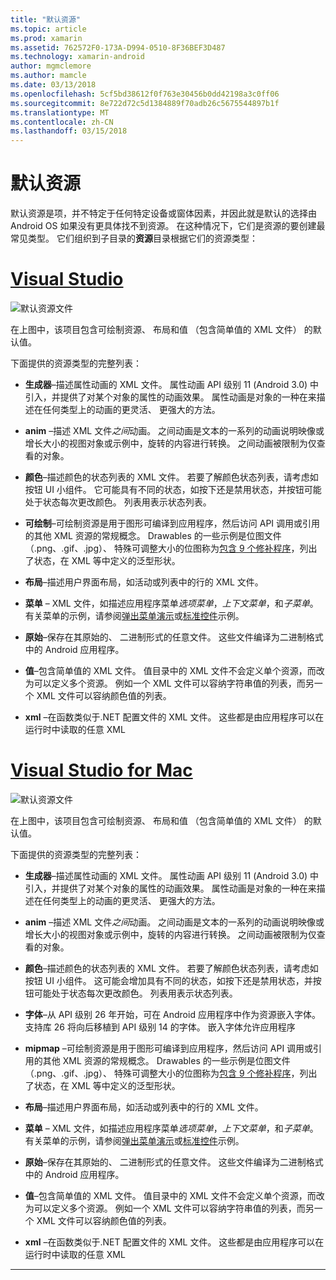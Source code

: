 ```yaml
---
title: "默认资源"
ms.topic: article
ms.prod: xamarin
ms.assetid: 762572F0-173A-D994-0510-8F36BEF3D487
ms.technology: xamarin-android
author: mgmclemore
ms.author: mamcle
ms.date: 03/13/2018
ms.openlocfilehash: 5cf5bd38612f0f763e30456b0dd42198a3c0ff06
ms.sourcegitcommit: 8e722d72c5d1384889f70adb26c5675544897b1f
ms.translationtype: MT
ms.contentlocale: zh-CN
ms.lasthandoff: 03/15/2018
---
```

# <a name="default-resources"></a>默认资源

默认资源是项，并不特定于任何特定设备或窗体因素，并因此就是默认的选择由 Android OS 如果没有更具体找不到资源。 在这种情况下，它们是资源的要创建最常见类型。 它们组织到子目录的**资源**目录根据它们的资源类型：

# <a name="visual-studiotabvswin"></a>[Visual Studio](#tab/vswin)

![默认资源文件](default-resources-images/01-resource-files-vs.png)

在上图中，该项目包含可绘制资源、 布局和值 （包含简单值的 XML 文件） 的默认值。

下面提供的资源类型的完整列表：

-  **生成器**&ndash;描述属性动画的 XML 文件。
   属性动画 API 级别 11 (Android 3.0) 中引入，并提供了对某个对象的属性的动画效果。 属性动画是对象的一种在来描述在任何类型上的动画的更灵活、 更强大的方法。

-  **anim** &ndash;描述 XML 文件*之间*动画。 之间动画是文本的一系列的动画说明映像或增长大小的视图对象或示例中，旋转的内容进行转换。 之间动画被限制为仅查看的对象。

-  **颜色**&ndash;描述颜色的状态列表的 XML 文件。 若要了解颜色状态列表，请考虑如按钮 UI 小组件。
   它可能具有不同的状态，如按下还是禁用状态，并按钮可能处于状态每次更改颜色。 列表用表示状态列表。

-  **可绘制**&ndash;可绘制资源是用于图形可编译到应用程序，然后访问 API 调用或引用的其他 XML 资源的常规概念。
   Drawables 的一些示例是位图文件 （.png、.gif、.jpg）、 特殊可调整大小的位图称为[包含 9 个修补程序](https://developer.android.com/guide/topics/graphics/2d-graphics.html#nine-patch)，列出了状态，在 XML 等中定义的泛型形状。
 
-  **布局**&ndash;描述用户界面布局，如活动或列表中的行的 XML 文件。

-  **菜单** &ndash; XML 文件，如描述应用程序菜单*选项菜单*，*上下文菜单*，和*子菜单*。 有关菜单的示例，请参阅[弹出菜单演示](https://developer.xamarin.com/samples/monodroid/PopupMenuDemo/)或[标准控件](https://developer.xamarin.com/samples/mobile/StandardControls/)示例。

-  **原始**&ndash;保存在其原始的、 二进制形式的任意文件。 这些文件编译为二进制格式中的 Android 应用程序。

-  **值**&ndash;包含简单值的 XML 文件。 值目录中的 XML 文件不会定义单个资源，而改为可以定义多个资源。 例如一个 XML 文件可以容纳字符串值的列表，而另一个 XML 文件可以容纳颜色值的列表。

-  **xml** &ndash;在函数类似于.NET 配置文件的 XML 文件。 这些都是由应用程序可以在运行时中读取的任意 XML


# <a name="visual-studio-for-mactabvsmac"></a>[Visual Studio for Mac](#tab/vsmac)

![默认资源文件](default-resources-images/01-resource-files-xs.png)

在上图中，该项目包含可绘制资源、 布局和值 （包含简单值的 XML 文件） 的默认值。

下面提供的资源类型的完整列表：

-  **生成器**&ndash;描述属性动画的 XML 文件。
   属性动画 API 级别 11 (Android 3.0) 中引入，并提供了对某个对象的属性的动画效果。 属性动画是对象的一种在来描述在任何类型上的动画的更灵活、 更强大的方法。

-  **anim** &ndash;描述 XML 文件*之间*动画。 之间动画是文本的一系列的动画说明映像或增长大小的视图对象或示例中，旋转的内容进行转换。 之间动画被限制为仅查看的对象。

-  **颜色**&ndash;描述颜色的状态列表的 XML 文件。 若要了解颜色状态列表，请考虑如按钮 UI 小组件。
   这可能会增加具有不同的状态，如按下还是禁用状态，并按钮可能处于状态每次更改颜色。 列表用表示状态列表。

-  **字体**&ndash;从 API 级别 26 年开始，可在 Android 应用程序中作为资源嵌入字体。 支持库 26 将向后移植到 API 级别 14 的字体。 嵌入字体允许应用程序

-  **mipmap** &ndash;可绘制资源是用于图形可编译到应用程序，然后访问 API 调用或引用的其他 XML 资源的常规概念。
   Drawables 的一些示例是位图文件 （.png、.gif、.jpg）、 特殊可调整大小的位图称为[包含 9 个修补程序](https://developer.android.com/guide/topics/graphics/2d-graphics.html#nine-patch)，列出了状态，在 XML 等中定义的泛型形状。

-  **布局**&ndash;描述用户界面布局，如活动或列表中的行的 XML 文件。

-  **菜单** &ndash; XML 文件，如描述应用程序菜单*选项菜单*，*上下文菜单*，和*子菜单*。 有关菜单的示例，请参阅[弹出菜单演示](https://developer.xamarin.com/samples/monodroid/PopupMenuDemo/)或[标准控件](https://developer.xamarin.com/samples/mobile/StandardControls/)示例。

-  **原始**&ndash;保存在其原始的、 二进制形式的任意文件。 这些文件编译为二进制格式中的 Android 应用程序。

-  **值**&ndash;包含简单值的 XML 文件。 值目录中的 XML 文件不会定义单个资源，而改为可以定义多个资源。 例如一个 XML 文件可以容纳字符串值的列表，而另一个 XML 文件可以容纳颜色值的列表。

-  **xml** &ndash;在函数类似于.NET 配置文件的 XML 文件。 这些都是由应用程序可以在运行时中读取的任意 XML

-----
